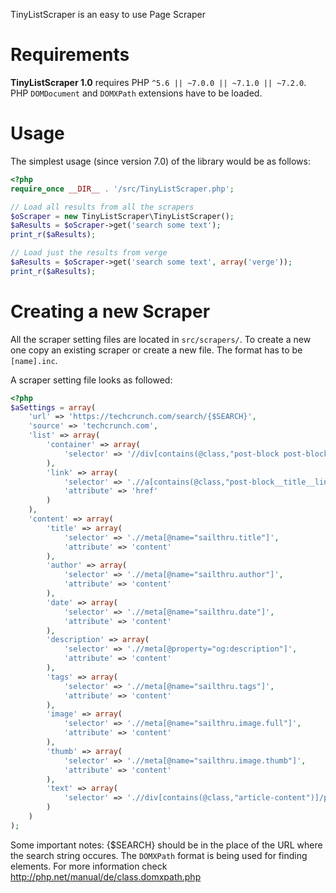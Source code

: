 TinyListScraper is an easy to use Page Scraper

Requirements
============

**TinyListScraper 1.0** requires PHP `^5.6 || ~7.0.0 || ~7.1.0 || ~7.2.0`. PHP `DOMDocument` and `DOMXPath` extensions have to be loaded.


Usage
=====

The simplest usage (since version 7.0) of the library would be as follows:

```php
<?php
require_once __DIR__ . '/src/TinyListScraper.php';

// Load all results from all the scrapers
$oScraper = new TinyListScraper\TinyListScraper();
$aResults = $oScraper->get('search some text');
print_r($aResults);

// Load just the results from verge
$aResults = $oScraper->get('search some text', array('verge'));
print_r($aResults);
```

Creating a new Scraper
=====

All the scraper setting files are located in `src/scrapers/`. To create a new one copy an existing scraper or create a new file. The format has to be `[name].inc`.

A scraper setting file looks as followed:

```php
<?php
$aSettings = array(
    'url' => 'https://techcrunch.com/search/{$SEARCH}',
    'source' => 'techcrunch.com',
    'list' => array(
        'container' => array(
            'selector' => '//div[contains(@class,"post-block post-block")]'
        ),
        'link' => array(
            'selector' => './/a[contains(@class,"post-block__title__link")]',
            'attribute' => 'href'
        )
    ),
    'content' => array(
        'title' => array(
            'selector' => './/meta[@name="sailthru.title"]',
            'attribute' => 'content'
        ),
        'author' => array(
            'selector' => './/meta[@name="sailthru.author"]',
            'attribute' => 'content'
        ),
        'date' => array(
            'selector' => './/meta[@name="sailthru.date"]',
            'attribute' => 'content'
        ),
        'description' => array(
            'selector' => './/meta[@property="og:description"]',
            'attribute' => 'content'
        ),
        'tags' => array(
            'selector' => './/meta[@name="sailthru.tags"]',
            'attribute' => 'content'
        ),
        'image' => array(
            'selector' => './/meta[@name="sailthru.image.full"]',
            'attribute' => 'content'
        ),
        'thumb' => array(
            'selector' => './/meta[@name="sailthru.image.thumb"]',
            'attribute' => 'content'
        ),
        'text' => array(
            'selector' => './/div[contains(@class,"article-content")]/p'
        )
    )
);
```

Some important notes:
{$SEARCH} should be in the place of the URL where the search string occures.
The `DOMXPath` format is being used for finding elements. For more information check http://php.net/manual/de/class.domxpath.php
